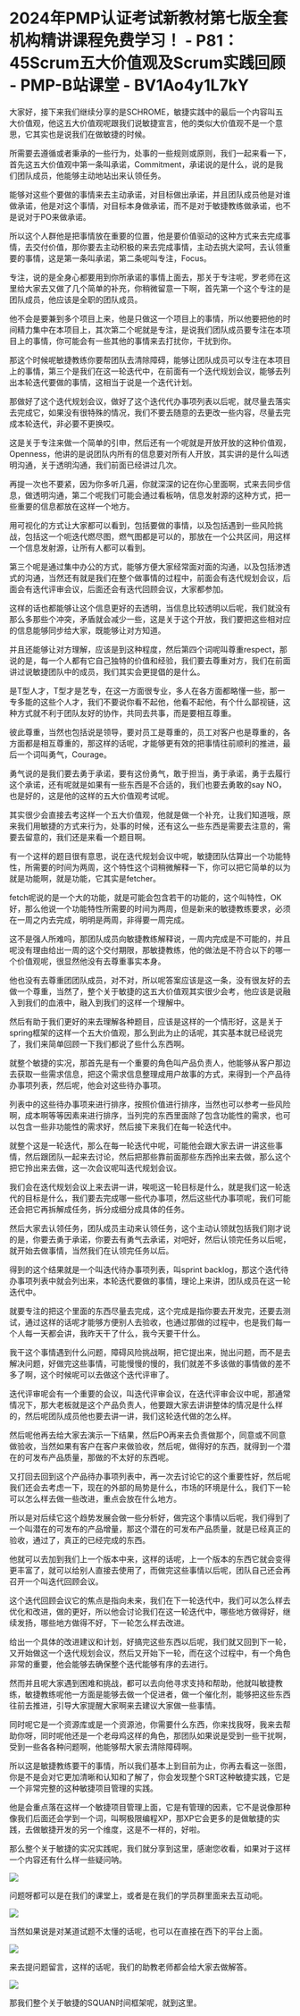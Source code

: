 # 2024年PMP认证考试新教材第七版全套机构精讲课程免费学习！ - P81：45Scrum五大价值观及Scrum实践回顾 - PMP-B站课堂 - BV1Ao4y1L7kY

大家好，接下来我们继续分享的是SCHROME，敏捷实践中的最后一个内容叫五大价值观，他这五大价值观呢跟我们说敏捷宣言，他的类似大价值观不是一个意思，它其实也是说我们在做敏捷的时候。

所需要去遵循或者秉承的一些行为，处事的一些规则或原则，我们一起来看一下，首先这五大价值观中第一条叫承诺，Commitment，承诺说的是什么，说的是我们团队成员，他能够主动地站出来认领任务。

能够对这些个要做的事情来去主动承诺，对目标做出承诺，并且团队成员他是对谁做承诺，他是对这个事情，对目标本身做承诺，而不是对于敏捷教练做承诺，也不是说对于PO来做承诺。

所以这个人群他是把事情放在重要的位置，他是要价值驱动的这种方式来去完成事情，去交付价值，那你要去主动积极的来去完成事情，主动去挑大梁呵，去认领重要的事情，这是第一条叫承诺，第二条呢叫专注，Focus。

专注，说的是全身心都要用到你所承诺的事情上面去，那关于专注呢，罗老师在这里给大家去又做了几个简单的补充，你稍微留意一下啊，首先第一个这个专注的是团队成员，他应该是全职的团队成员。

他不会是要兼到多个项目上来，他是只做这一个项目上的事情，所以他要把他的时间精力集中在本项目上，其次第二个呢就是专注，是说我们团队成员要专注在本项目上的事情，你可能会有一些其他的事情来去打扰你，干扰到你。

那这个时候呢敏捷教练你要帮团队去清除障碍，能够让团队成员可以专注在本项目上的事情，第三个是我们在这一轮迭代中，在前面有一个迭代规划会议，能够去列出本轮迭代要做的事情，这相当于说是一个迭代计划。

那做好了这个迭代规划会议，做好了这个迭代代办事项列表以后呢，就尽量去落实去完成它，如果没有很特殊的情况，我们不要去随意的去更改一些内容，尽量去完成本轮迭代，非必要不更换哎。

这是关于专注来做一个简单的引申，然后还有一个呢就是开放开放的这种价值观，Openness，他讲的是说团队内所有的信息要对所有人开放，其实讲的是什么叫透明沟通，关于透明沟通，我们前面已经讲过几次。

再提一次也不要紧，因为你多听几遍，你就深深的记在你心里面啊，式来去同步信息，做透明沟通，第二个呢我们可能会通过看板呐，信息发射源的这种方式，把一些重要的信息都放在这样一个地方。

用可视化的方式让大家都可以看到，包括要做的事情，以及包括遇到一些风险挑战，包括这一个呃迭代燃尽图，燃气图都是可以的，那放在一个公共区间，用这样一个信息发射源，让所有人都可以看到。

第三个呢是通过集中办公的方式，能够方便大家经常面对面的沟通，以及包括渗透式的沟通，当然还有就是我们在整个做事情的过程中，前面会有迭代规划会议，后面会有迭代评审会议，后面还会有迭代回顾会议，大家都参加。

这样的话也都能够让这个信息更好的去透明，当信息比较透明以后呢，我们就没有那么多那些个冲突，矛盾就会减少一些，这是关于这个开放，我们要把这些相对应的信息能够同步给大家，既能够让对方知道。

并且还能够让对方理解，应该是到这种程度，然后第四个词呢叫尊重respect，那说的是，每一个人都有它自己独特的价值和经验，我们要去尊重对方，我们在前面讲过说敏捷团队中的成员，我们其实会更提倡的是什么。

是T型人才，T型才是艺专，在这一方面很专业，多人在各方面都略懂一些，那一专多能的这些个人才，我们不要说你看不起他，他看不起他，有个什么鄙视链，这种方式就不利于团队友好的协作，共同去共事，而是要相互尊重。

彼此尊重，当然也包括说是领导，要对员工是尊重的，员工对客户也是尊重的，各方面都是相互尊重的，那这样的话呢，才能够更有效的把事情往前顺利的推进，最后一个词叫勇气，Courage。

勇气说的是我们要去勇于承诺，要有这份勇气，敢于担当，勇于承诺，勇于去履行这个承诺，还有呢就是如果有一些东西是不合适的，我们也要去勇敢的say NO，也是好的，这是他的这样的五大价值观考试呢。

其实很少会直接去考这样一个五大价值观，他就是做一个补充，让我们知道哦，原来我们用敏捷的方式来行为，处事的时候，还有这么一些东西是需要去注意的，需要去留意的，我们还是来看一个题目啊。

有一个这样的题目很有意思，说在迭代规划会议中呢，敏捷团队估算出一个功能特性，所需要的时间为两周，这个特性这个词稍微解释一下，你可以把它简单的以为就是功能啊，就是功能，它其实是fetcher。

fetch呢说的是一个大的功能，就是可能会包含若干的功能的，这个叫特性，OK好，那么他说一个功能特性所需要的时间为两周，但是新来的敏捷教练要求，必须在一周之内去完成，明明是两周，非得要一周完成。

这不是强人所难吗，那团队成员向敏捷教练解释说，一周内完成是不可能的，并且呢没有理由给出一周的这个交付期限，那敏捷教练，他的做法是不符合以下的哪一个价值观呢，很显然他没有去尊重事实本身。

他也没有去尊重团团队成员，对不对，所以呢答案应该是这一条，没有很友好的去做一个尊重，当然了，整个关于敏捷的这五大价值观其实很少会考，他应该是说融入到我们的血液中，融入到我们的这样一个理解中。

然后有助于我们更好的来去理解各种题目，应该是这样的一个情形好，这是关于spring框架的这样一个五大价值观，那么到此为止的话呢，其实基本就已经说完了，我们来简单回顾一下我们都说了些什么东西啊。

就整个敏捷的实况，那首先是有一个重要的角色叫产品负责人，他能够从客户那边去获取一些需求信息，把这个需求信息整理成用户故事的方式，来得到一个产品待办事项列表，然后呢，他会对这些待办事项。

列表中的这些待办事项来进行排序，按照价值进行排序，当然也可以参考一些风险啊，成本啊等等因素来进行排序，当列完的东西里面除了包含功能性的需求，也可以包含一些非功能性的需求好，然后接下来我们在每一轮迭代中。

就整个这是一轮迭代，那么在每一轮迭代中呢，可能他会跟大家去讲一讲这些事情，然后跟团队一起来去讨论，然后把那些靠前面那些东西拎出来去做，那么这个把它拎出来去做，这一次会议呢叫迭代规划会议。

我们会在迭代规划会议上来去讲一讲，唉呃这一轮目标是什么，就是我们这一轮迭代的目标是什么，我们要去完成哪一些代办事项，然后这些代办事项呢，我们可能还会把它再拆解成任务，拆分成细分成具体的任务。

然后大家去认领任务，团队成员主动来认领任务，这个主动认领就包括我们刚才说的是，你要去勇于承诺，你要去有勇气去承诺，对吧好，然后认领完任务以后呢，就开始去做事情，当然我们在认领完任务以后。

得到的这个结果就是一个叫迭代待办事项列表，叫sprint backlog，那这个迭代待办事项列表中就会列出来，本轮迭代要做的事情，理论上来讲，团队成员在这一轮迭代中。

就要专注的把这个里面的东西尽量去完成，这个完成是指你要去开发完，还要去测试，通过这样的话呢才能够方便别人去验收，也通过那做的过程中，也是我们每一个人每一天都会讲，我昨天干了什么，我今天要干什么。

我干这个事情遇到什么问题，障碍风险挑战啊，把它提出来，抛出问题，而不是去解决问题，好做完这些事情，可能慢慢的慢的，我们就差不多该做的事情做的差不多了啊，这个时候呢可以去做这个迭代评审了。

迭代评审呢会有一个重要的会议，叫迭代评审会议，在迭代评审会议中呢，那通常情况下，那大老板就是这个产品负责人，他要跟大家去讲讲整体的情况是什么样的，然后呢团队成员他也要去讲一讲，我们这轮迭代做的怎么样。

然后呢他再去给大家去演示一下结果，然后PO再来去负责做那个，同意或不同意做验收，当然如果有客户在客户来做验收，然后呢，做得好的东西，就得到一个潜在的可发布产品质量，那做的不太好的东西呢。

又打回去回到这个产品待办事项列表中，再一次去讨论它的这个重要性好，然后呢我们还会去考虑一下，现在的外部的局势是什么，市场的环境是什么，我们下一轮可以怎么样去做一些改进，重点会放在什么地方。

所以是对后续它这个趋势发展会做一些分析好，做完这个事情以后呢，我们得到了一个叫潜在的可发布的产品增量，那这个潜在的可发布产品质量，就是已经真正的验收，通过了，真正的已经完成的东西。

他就可以去加到我们上一个版本中来，这样的话呢，上一个版本的东西它就会变得更丰富了，就可以给别人直接去使用了，而做完这些事情以后呢，团队自己还会再召开一个叫迭代回顾会议。

这个迭代回顾会议它的焦点是指向未来，我们在下一轮迭代中，我们可以怎么样去优化和改进，做的更好，所以他会讨论我们在这一轮迭代中，哪些地方做得好，继续发扬，哪些地方做得不好，下一轮怎么样去改进。

给出一个具体的改进建议和计划，好搞完这些东西以后呢，我们就又回到下一轮，又开始做这一个迭代规划会议，然后又开始下一轮，而在这个过程中，有一个角色非常的重要，他会能够去确保整个迭代能够有序的去进行。

然而并且呢大家遇到困难和挑战，都可以去向他寻求支持和帮助，他就叫敏捷教练，敏捷教练呢他一方面是能够去做一个促进者，做一个催化剂，能够把这些东西往前去推进，引导大家提醒大家啊来去建议大家做一些事情。

同时呢它是一个资源库或是一个资源池，你需要什么东西，你来找我呀，我来去帮助你呀，同时呢他还是一个老母鸡这样的角色，那团队如果说是受到一些干扰啊，受到一些各各种问题啊，他能够帮大家去清除障碍啊。

所以这是敏捷教练要干的事情，所以我们基本上到目前为止，你再去看这一张图，你是不是会对它更加清晰和认知和了解了，你会发现整个SRT这种敏捷实践，它是一个非常完整的这种敏捷项目管理的实践。

他是会重点落在这样一个敏捷项目管理上面，它是有管理的因素，它不是说像那种像我们后面还会学到一个词，叫啊极限编程XP，那XP它会更多的是做敏捷的实践，去做敏捷开发的另一个维度，这是不一样的，好啦。

那么整个关于敏捷的实况实践呢，我们就分享到这里，感谢您收看，如果对于这样一个内容还有什么样一些疑问呐。



![](img/842a5f336221475a9ac65fc1bef620e5_1.png)

问题呀都可以是在我们的课堂上，或者是在我们的学员群里面来去互动呃。

![](img/842a5f336221475a9ac65fc1bef620e5_3.png)

当然如果说是对某道试题不太懂的话呢，也可以在直接在西下的平台上面。

![](img/842a5f336221475a9ac65fc1bef620e5_5.png)

来去提问题留言，这样的话呢，我们的助教老师都会给大家去做解答。

![](img/842a5f336221475a9ac65fc1bef620e5_7.png)

那我们整个关于敏捷的SQUAN时间框架呢，就到这里。